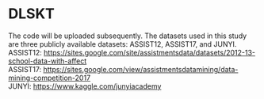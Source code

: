 # DLSKT
The code will be uploaded subsequently. The datasets used in this study are three publicly available datasets: ASSIST12, ASSIST17, and JUNYI.  
ASSIST12: https://sites.google.com/site/assistmentsdata/datasets/2012-13-school-data-with-affect  
ASSIST17: https://sites.google.com/view/assistmentsdatamining/data-mining-competition-2017  
JUNYI: https://www.kaggle.com/junyiacademy  

